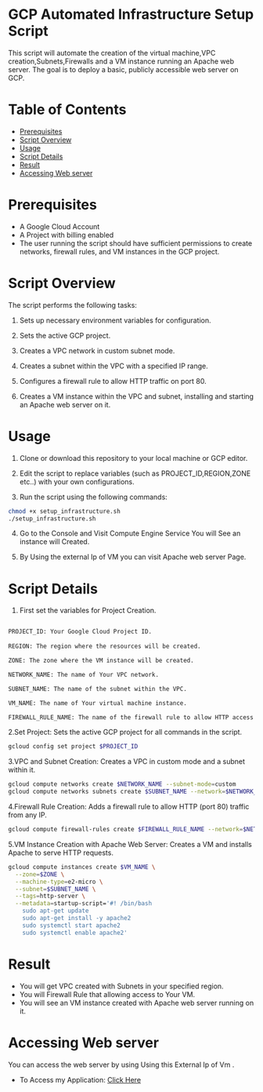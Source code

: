 # GCP Automated Infrastructure Setup Script 
 This script will automate the creation of the virtual machine,VPC creation,Subnets,Firewalls and  a VM instance running an Apache web server. The goal is to deploy a basic, publicly accessible web server on GCP.

# Table of Contents
- [Prerequisites](https://github.com/kawin048/CLOUD_TASK3/blob/main/README.md#prerequisites)
- [Script Overview](https://github.com/kawin048/CLOUD_TASK3/blob/main/README.md#script-overview)
- [Usage](https://github.com/kawin048/CLOUD_TASK3/blob/main/README.md#usage)
- [Script Details](https://github.com/kawin048/CLOUD_TASK3/blob/main/README.md#script-details)
- [Result](https://github.com/kawin048/CLOUD_TASK3/blob/main/README.md#result)
- [Accessing Web server](https://github.com/kawin048/CLOUD_TASK3/blob/main/README.md#accessing-web-server)

 

# Prerequisites
- A Google Cloud Account
- A Project with billing enabled
- The user running the script should have sufficient permissions to create networks, firewall rules, and VM instances in the GCP project.

# Script Overview

The script performs the following tasks:

 1. Sets up necessary environment variables for configuration.
 
2. Sets the active GCP project.

3. Creates a VPC network in custom subnet mode.

4. Creates a subnet within the VPC with a specified IP range.

5. Configures a firewall rule to allow HTTP traffic on port 80.

6. Creates a VM instance within the VPC and subnet, installing and starting an Apache web server on it.


# Usage

1. Clone or download this repository to your local machine or GCP editor.

2. Edit the script to replace variables (such as PROJECT_ID,REGION,ZONE etc..) with your own configurations.

3. Run the script using the following commands:
```bash
chmod +x setup_infrastructure.sh
./setup_infrastructure.sh

```

4. Go to the Console and Visit Compute Engine Service You will See an instance will Created.

5. By Using the external Ip of VM you can visit Apache web server Page.


# Script Details
1. First set the variables for Project Creation.
```bash

PROJECT_ID: Your Google Cloud Project ID.
  
REGION: The region where the resources will be created.

ZONE: The zone where the VM instance will be created.

NETWORK_NAME: The name of Your VPC network.

SUBNET_NAME: The name of the subnet within the VPC.

VM_NAME: The name of Your virtual machine instance.

FIREWALL_RULE_NAME: The name of the firewall rule to allow HTTP access.

```

2.Set Project: Sets the active GCP project for all commands in the script.

```bash
gcloud config set project $PROJECT_ID

```

3.VPC and Subnet Creation: Creates a VPC in custom mode and a subnet within it.

```bash
gcloud compute networks create $NETWORK_NAME --subnet-mode=custom
gcloud compute networks subnets create $SUBNET_NAME --network=$NETWORK_NAME --region=$REGION --range=10.0.0.0/24

```

4.Firewall Rule Creation: Adds a firewall rule to allow HTTP (port 80) traffic from any IP.

```bash
gcloud compute firewall-rules create $FIREWALL_RULE_NAME --network=$NETWORK_NAME --allow=tcp:80 --source-ranges=0.0.0.0/0 --target-tags=http-server

```

5.VM Instance Creation with Apache Web Server: Creates a VM and installs Apache to serve HTTP requests.

```bash
gcloud compute instances create $VM_NAME \
  --zone=$ZONE \
  --machine-type=e2-micro \
  --subnet=$SUBNET_NAME \
  --tags=http-server \
  --metadata=startup-script='#! /bin/bash
    sudo apt-get update
    sudo apt-get install -y apache2
    sudo systemctl start apache2
    sudo systemctl enable apache2'
```

# Result

- You will get VPC created with Subnets in your specified region.
- You will Firewall Rule that allowing access to Your VM.
- You will see an VM instance created with Apache web server running on it.

# Accessing Web server

You can access the web server by using Using this External Ip of Vm .
- To Access my Application: [Click Here](http://34.172.35.91)

 

